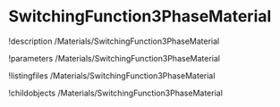 <!-- MOOSE Documentation Stub: Remove this when content is added. -->

# SwitchingFunction3PhaseMaterial
!description /Materials/SwitchingFunction3PhaseMaterial

!parameters /Materials/SwitchingFunction3PhaseMaterial

!listingfiles /Materials/SwitchingFunction3PhaseMaterial

!childobjects /Materials/SwitchingFunction3PhaseMaterial
